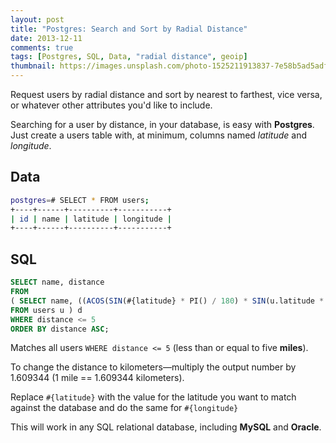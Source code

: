 ```yaml
---
layout: post
title: "Postgres: Search and Sort by Radial Distance"
date: 2013-12-11
comments: true
tags: [Postgres, SQL, Data, "radial distance", geoip]
thumbnail: https://images.unsplash.com/photo-1525211913837-7e58b5ad5adf?w=400&auto=format&fit=crop&q=60&ixlib=rb-4.0.3&ixid=M3wxMjA3fDB8MHxzZWFyY2h8MTd8fHNlYXJjaCUyMGRpc3RhbmNlfGVufDB8fDB8fHww
---
```


Request users by radial distance and sort by nearest to farthest, vice versa, or whatever other attributes you'd like to include.

<!-- more -->

Searching for a user by distance, in your database, is easy with __Postgres__. Just create a users table with, at minimum, columns named _latitude_ and _longitude_.

## Data

``` bash
postgres=# SELECT * FROM users;
+----+------+----------+-----------+
| id | name | latitude | longitude |
+----+------+----------+-----------+
```

## SQL

```sql
SELECT name, distance
FROM
( SELECT name, ((ACOS(SIN(#{latitude} * PI() / 180) * SIN(u.latitude * PI() / 180) + COS(#{latitude} * PI() / 180) * COS(u.latitude * PI() / 180) * COS((#{longitude} - u.longitude) * PI() / 180)) * 180 / PI()) * 60 * 1.1515) as distance
FROM users u ) d
WHERE distance <= 5
ORDER BY distance ASC;
```

Matches all users `WHERE distance <= 5` (less than or equal to five __miles__).

To change the distance to kilometers&mdash;multiply the output number by 1.609344 (1 mile == 1.609344 kilometers).

Replace `#{latitude}` with the value for the latitude you want to match against the database and do the same for `#{longitude}`

This will work in any SQL relational database, including __MySQL__ and __Oracle__.
